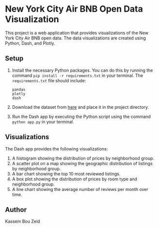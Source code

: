 
# New York City Air BNB Open Data Visualization

This project is a web application that provides visualizations of the New York City Air BNB open data. The data visualizations are created using Python, Dash, and Plotly.

## Setup

1. Install the necessary Python packages. You can do this by running the command `pip install -r requirements.txt` in your terminal. The `requirements.txt` file should include:
    ```
    pandas
    plotly
    dash
    ```

2. Download the dataset from [here](https://www.kaggle.com/dgomonov/new-york-city-airbnb-open-data) and place it in the project directory.

3. Run the Dash app by executing the Python script using the command `python app.py` in your terminal.

## Visualizations

The Dash app provides the following visualizations:

1. A histogram showing the distribution of prices by neighborhood group.
2. A scatter plot on a map showing the geographic distribution of listings by neighborhood group.
3. A bar chart showing the top 10 most reviewed listings.
4. A box plot showing the distribution of prices by room type and neighborhood group.
5. A line chart showing the average number of reviews per month over time.

## Author

Kassem Bou Zeid
